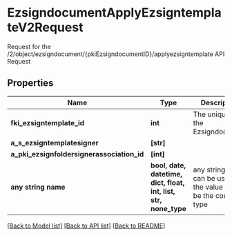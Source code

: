 # EzsigndocumentApplyEzsigntemplateV2Request

Request for the /2/object/ezsigndocument/{pkiEzsigndocumentID}/applyezsigntemplate API Request

## Properties
Name | Type | Description | Notes
------------ | ------------- | ------------- | -------------
**fki_ezsigntemplate_id** | **int** | The unique ID of the Ezsigndocument | 
**a_s_ezsigntemplatesigner** | **[str]** |  | 
**a_pki_ezsignfoldersignerassociation_id** | **[int]** |  | 
**any string name** | **bool, date, datetime, dict, float, int, list, str, none_type** | any string name can be used but the value must be the correct type | [optional]

[[Back to Model list]](../README.md#documentation-for-models) [[Back to API list]](../README.md#documentation-for-api-endpoints) [[Back to README]](../README.md)


